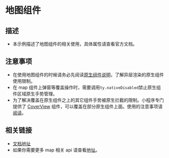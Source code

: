 # 地图组件

## 描述

- 本示例描述了地图组件的相关使用，具体属性请查看官方文档。

## 注意事项

- 在使用地图组件的时候请务必先阅读[原生组件说明](https://developer.tuya.com/cn/miniapp/develop/miniapp/component/native-component/native-component#native-component)，了解异层渲染的原生组件使用限制。
- 在 map 组件上弹窗等覆盖操作时，需要调用`ty.nativeDisabled`禁止原生组件区域原生手势管理。
- 为了解决覆盖在原生组件之上的其它组件手势被原生拦截的限制。小程序专门提供了 [CoverView](https://developer.tuya.com/cn/miniapp/develop/miniapp/component/view-container/cover-view#cover-view) 组件，可以覆盖在部分原生组件上面。使用的注意事项请[阅读](https://developer.tuya.com/cn/miniapp/develop/miniapp/component/view-container/cover-view#bug--tip)。

## 相关链接

- [文档地址](https://developer.tuya.com/cn/miniapp/develop/miniapp/component/map/map#map)
- 如果你需要更多 map 相关 api 请查看[地址](https://developer.tuya.com/cn/miniapp/develop/miniapp/api/location/getLocation#tymapgetlocation)。

